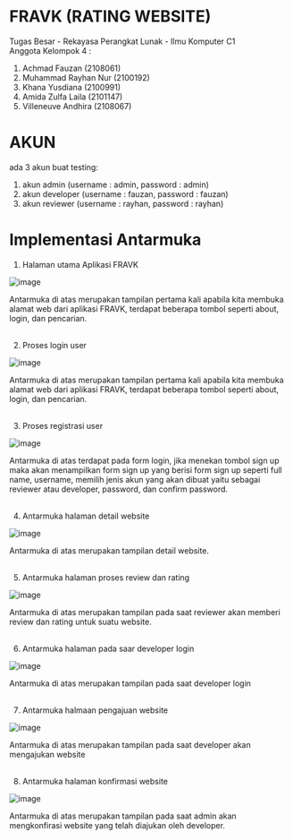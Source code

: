 # FRAVK (RATING WEBSITE)
Tugas Besar - Rekayasa Perangkat Lunak - Ilmu Komputer C1<br />
Anggota Kelompok 4 :
1. Achmad Fauzan (2108061)
2. Muhammad Rayhan Nur (2100192)
3. Khana Yusdiana (2100991)
4. Amida Zulfa Laila (2101147)
5. Villeneuve Andhira (2108067)

# AKUN
ada 3 akun buat testing:
1. akun admin (username : admin, password : admin)
2. akun developer (username : fauzan, password : fauzan)
3. akun reviewer (username : rayhan, password : rayhan)

# Implementasi Antarmuka
1. Halaman utama Aplikasi FRAVK

![image](https://github.com/villeneuveandhira/TUBESRPL/assets/101118033/4d247e78-69ea-4d28-90f2-8f718a358472)

Antarmuka di atas merupakan tampilan pertama kali apabila kita membuka alamat web dari
aplikasi FRAVK, terdapat beberapa tombol seperti about, login, dan pencarian.<br />
<br />

2. Proses login user

![image](https://github.com/villeneuveandhira/TUBESRPL/assets/101118033/a0d2eb29-79d7-4198-a550-3b15396c1055)

Antarmuka di atas merupakan tampilan pertama kali apabila kita membuka alamat web dari
aplikasi FRAVK, terdapat beberapa tombol seperti about, login, dan pencarian.<br />
<br />

3. Proses registrasi user

![image](https://github.com/villeneuveandhira/TUBESRPL/assets/101118033/03e067c1-6626-49cc-9bc6-740304f9e22d)

Antarmuka di atas terdapat pada form login, jika menekan tombol sign up maka akan
menampilkan form sign up yang berisi form sign up seperti full name, username, memilih
jenis akun yang akan dibuat yaitu sebagai reviewer atau developer, password, dan confirm
password.<br />
<br />

4. Antarmuka halaman detail website

![image](https://github.com/villeneuveandhira/TUBESRPL/assets/101118033/458fbb50-89e7-4e7c-8f7c-bba5ee2fad93)

Antarmuka di atas merupakan tampilan detail website.<br />
<br />

5. Antarmuka halaman proses review dan rating

![image](https://github.com/villeneuveandhira/TUBESRPL/assets/101118033/26b9c537-f50f-4a1f-9bfc-3bc19884c69b)

Antarmuka di atas merupakan tampilan pada saat reviewer akan memberi review dan rating
untuk suatu website.<br />
<br />

6. Antarmuka halaman pada saar developer login

![image](https://github.com/villeneuveandhira/TUBESRPL/assets/101118033/b54df5a7-1212-42f2-9f2c-349813b3537c)

Antarmuka di atas merupakan tampilan pada saat developer login<br />
<br />

7. Antarmuka halmaan pengajuan website

![image](https://github.com/villeneuveandhira/TUBESRPL/assets/101118033/ed639faf-14b5-48e8-b849-ca01a1973694)

Antarmuka di atas merupakan tampilan pada saat developer akan mengajukan website<br />
<br />

8. Antarmuka halaman konfirmasi website

![image](https://github.com/villeneuveandhira/TUBESRPL/assets/101118033/54252d99-e4d4-4eaa-8cbd-9a11694967cc)

Antarmuka di atas merupakan tampilan pada saat admin akan mengkonfirasi website yang
telah diajukan oleh developer.<br />
<br />
